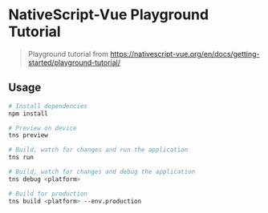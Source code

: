 # NativeScript-Vue Playground Tutorial

> Playground tutorial from https://nativescript-vue.org/en/docs/getting-started/playground-tutorial/

## Usage

``` bash
# Install dependencies
npm install

# Preview on device
tns preview

# Build, watch for changes and run the application
tns run

# Build, watch for changes and debug the application
tns debug <platform>

# Build for production
tns build <platform> --env.production

```
